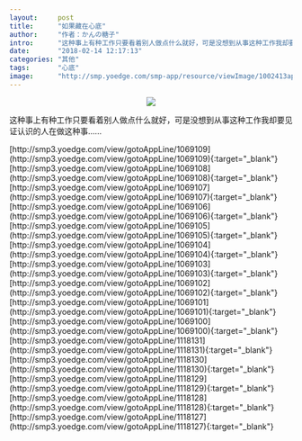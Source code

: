 ```yaml
---
layout:     post
title:      "如果藏在心底"
author:     "作者：かんの糖子"
intro:      "这种事上有种工作只要看着别人做点什么就好，可是没想到从事这种工作我却要见证认识的人在做这种事……"
date:       "2018-02-14 12:17:13"
categories: "其他"
tags:       "心底"
image:      "http://smp.yoedge.com/smp-app/resource/viewImage/1002413appline.png"
---
```

<div style="text-align: center">
<p><img src="http://smp.yoedge.com/smp-app/resource/viewImage/1002413appline.png"/></p>
</div>
<p class="post-meta">
<span>这种事上有种工作只要看着别人做点什么就好，可是没想到从事这种工作我却要见证认识的人在做这种事……</span>
</p>
[http://smp3.yoedge.com/view/gotoAppLine/1069109](http://smp3.yoedge.com/view/gotoAppLine/1069109){:target="_blank"}
[http://smp3.yoedge.com/view/gotoAppLine/1069108](http://smp3.yoedge.com/view/gotoAppLine/1069108){:target="_blank"}
[http://smp3.yoedge.com/view/gotoAppLine/1069107](http://smp3.yoedge.com/view/gotoAppLine/1069107){:target="_blank"}
[http://smp3.yoedge.com/view/gotoAppLine/1069106](http://smp3.yoedge.com/view/gotoAppLine/1069106){:target="_blank"}
[http://smp3.yoedge.com/view/gotoAppLine/1069105](http://smp3.yoedge.com/view/gotoAppLine/1069105){:target="_blank"}
[http://smp3.yoedge.com/view/gotoAppLine/1069104](http://smp3.yoedge.com/view/gotoAppLine/1069104){:target="_blank"}
[http://smp3.yoedge.com/view/gotoAppLine/1069103](http://smp3.yoedge.com/view/gotoAppLine/1069103){:target="_blank"}
[http://smp3.yoedge.com/view/gotoAppLine/1069102](http://smp3.yoedge.com/view/gotoAppLine/1069102){:target="_blank"}
[http://smp3.yoedge.com/view/gotoAppLine/1069101](http://smp3.yoedge.com/view/gotoAppLine/1069101){:target="_blank"}
[http://smp3.yoedge.com/view/gotoAppLine/1069100](http://smp3.yoedge.com/view/gotoAppLine/1069100){:target="_blank"}
[http://smp3.yoedge.com/view/gotoAppLine/1118131](http://smp3.yoedge.com/view/gotoAppLine/1118131){:target="_blank"}
[http://smp3.yoedge.com/view/gotoAppLine/1118130](http://smp3.yoedge.com/view/gotoAppLine/1118130){:target="_blank"}
[http://smp3.yoedge.com/view/gotoAppLine/1118129](http://smp3.yoedge.com/view/gotoAppLine/1118129){:target="_blank"}
[http://smp3.yoedge.com/view/gotoAppLine/1118128](http://smp3.yoedge.com/view/gotoAppLine/1118128){:target="_blank"}
[http://smp3.yoedge.com/view/gotoAppLine/1118127](http://smp3.yoedge.com/view/gotoAppLine/1118127){:target="_blank"}


